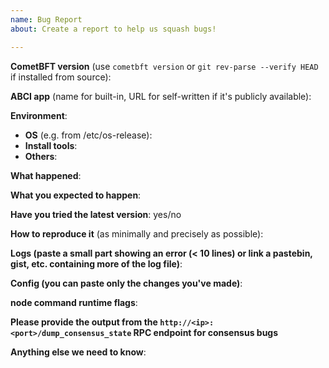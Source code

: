 ```yaml
---
name: Bug Report
about: Create a report to help us squash bugs!

---
```

<!--
Please fill in as much of the template below as you can.

If you have general questions, please create a new discussion:
https://github.com/cometbft/cometbft/discussions

Be ready for followup questions, and please respond in a timely manner. We might
ask you to provide additional logs and data (CometBFT & App).

-->

**CometBFT version** (use `cometbft version` or `git rev-parse --verify HEAD` if installed from source):


**ABCI app** (name for built-in, URL for self-written if it's publicly available):

**Environment**:
- **OS** (e.g. from /etc/os-release):
- **Install tools**:
- **Others**:


**What happened**:


**What you expected to happen**:


**Have you tried the latest version**: yes/no

**How to reproduce it** (as minimally and precisely as possible):

**Logs (paste a small part showing an error (< 10 lines) or link a pastebin, gist, etc. containing more of the log file)**:

**Config (you can paste only the changes you've made)**:

**node command runtime flags**:

**Please provide the output from the `http://<ip>:<port>/dump_consensus_state` RPC endpoint for consensus bugs**

**Anything else we need to know**:
